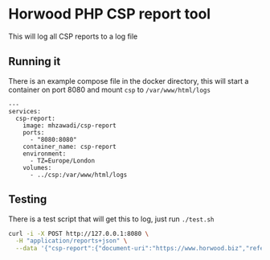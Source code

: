 # Horwood PHP CSP report tool

This will log all CSP reports to a log file

## Running it

There is an example compose file in the docker directory, this will start a container on port 8080 and mount `csp` to `/var/www/html/logs`

```
---
services:
  csp-report:
    image: mhzawadi/csp-report
    ports:
      - "8080:8080"
    container_name: csp-report
    environment:
      - TZ=Europe/London
    volumes:
      - ../csp:/var/www/html/logs
```

## Testing

There is a test script that will get this to log, just run `./test.sh`

```bash
curl -i -X POST http://127.0.0.1:8080 \
  -H "application/reports+json" \
  --data '{"csp-report":{"document-uri":"https://www.horwood.biz","referrer":"https://www.horwood.biz/","violated-directive":"docker health check","effective-directive":"docker health check","original-policy":"docker health check","disposition":"docker health check","blocked-uri":"https://www.horwood.biz/","status-code":200,"script-sample":""}}'
```
